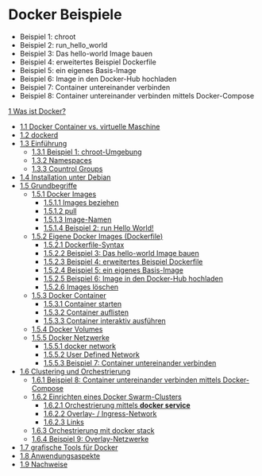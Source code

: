 # Docker Beispiele
* Beispiel 1: chroot
* Beispiel 2: run_hello_world
* Beispiel 3: Das hello-world Image bauen
* Beispiel 4: erweitertes Beispiel Dockerfile
* Beispiel 5: ein eigenes Basis-Image
* Beispiel 6: Image in den Docker-Hub hochladen
* Beispiel 7: Container untereinander verbinden
* Beispiel 8: Container untereinander verbinden mittels Docker-Compose


[1  Was ist Docker?](https://wiki.7i.de/index.php?title=Docker-Schulung#Was_ist_Docker.3F)

-   [1.1  Docker Container vs. virtuelle Maschine](https://wiki.7i.de/index.php?title=Docker-Schulung#Docker_Container_vs._virtuelle_Maschine)
-   [1.2  dockerd](https://wiki.7i.de/index.php?title=Docker-Schulung#dockerd)
-   [1.3  Einführung](https://wiki.7i.de/index.php?title=Docker-Schulung#Einf.C3.BChrung)
    -   [1.3.1  Beispiel 1: chroot-Umgebung](https://wiki.7i.de/index.php?title=Docker-Schulung#Beispiel_1:_chroot-Umgebung)
    -   [1.3.2  Namespaces](https://wiki.7i.de/index.php?title=Docker-Schulung#Namespaces)
    -   [1.3.3  Countrol Groups](https://wiki.7i.de/index.php?title=Docker-Schulung#Countrol_Groups)
-   [1.4  Installation unter Debian](https://wiki.7i.de/index.php?title=Docker-Schulung#Installation_unter_Debian)
-   [1.5  Grundbegriffe](https://wiki.7i.de/index.php?title=Docker-Schulung#Grundbegriffe)
    -   [1.5.1  Docker Images](https://wiki.7i.de/index.php?title=Docker-Schulung#Docker_Images)
        -   [1.5.1.1  Images beziehen](https://wiki.7i.de/index.php?title=Docker-Schulung#Images_beziehen)
        -   [1.5.1.2  pull](https://wiki.7i.de/index.php?title=Docker-Schulung#pull)
        -   [1.5.1.3  Image-Namen](https://wiki.7i.de/index.php?title=Docker-Schulung#Image-Namen)
        -   [1.5.1.4  Beispiel 2: run Hello World!](https://wiki.7i.de/index.php?title=Docker-Schulung#Beispiel_2:_run_Hello_World.21)
    -   [1.5.2  Eigene Docker Images (Dockerfile)](https://wiki.7i.de/index.php?title=Docker-Schulung#Eigene_Docker_Images_.28Dockerfile.29)
        -   [1.5.2.1  Dockerfile-Syntax](https://wiki.7i.de/index.php?title=Docker-Schulung#Dockerfile-Syntax)
        -   [1.5.2.2  Beispiel 3: Das hello-world Image bauen](https://wiki.7i.de/index.php?title=Docker-Schulung#Beispiel_3:_Das_hello-world_Image_bauen)
        -   [1.5.2.3  Beispiel 4: erweitertes Beispiel Dockerfile](https://wiki.7i.de/index.php?title=Docker-Schulung#Beispiel_4:_erweitertes_Beispiel_Dockerfile)
        -   [1.5.2.4  Beispiel 5: ein eigenes Basis-Image](https://wiki.7i.de/index.php?title=Docker-Schulung#Beispiel_5:_ein_eigenes_Basis-Image)
        -   [1.5.2.5  Beispiel 6: Image in den Docker-Hub hochladen](https://wiki.7i.de/index.php?title=Docker-Schulung#Beispiel_6:_Image_in_den_Docker-Hub_hochladen)
        -   [1.5.2.6  Images löschen](https://wiki.7i.de/index.php?title=Docker-Schulung#Images_l.C3.B6schen)
    -   [1.5.3  Docker Container](https://wiki.7i.de/index.php?title=Docker-Schulung#Docker_Container)
        -   [1.5.3.1  Container starten](https://wiki.7i.de/index.php?title=Docker-Schulung#Container_starten)
        -   [1.5.3.2  Container auflisten](https://wiki.7i.de/index.php?title=Docker-Schulung#Container_auflisten)
        -   [1.5.3.3  Container interaktiv ausführen](https://wiki.7i.de/index.php?title=Docker-Schulung#Container_interaktiv_ausf.C3.BChren)
    -   [1.5.4  Docker Volumes](https://wiki.7i.de/index.php?title=Docker-Schulung#Docker_Volumes)
    -   [1.5.5  Docker Netzwerke](https://wiki.7i.de/index.php?title=Docker-Schulung#Docker_Netzwerke)
        -   [1.5.5.1  docker network](https://wiki.7i.de/index.php?title=Docker-Schulung#docker_network)
        -   [1.5.5.2  User Defined Network](https://wiki.7i.de/index.php?title=Docker-Schulung#User_Defined_Network)
        -   [1.5.5.3  Beispiel 7: Container untereinander verbinden](https://wiki.7i.de/index.php?title=Docker-Schulung#Beispiel_7:_Container_untereinander_verbinden)
-   [1.6  Clustering und Orchestrierung](https://wiki.7i.de/index.php?title=Docker-Schulung#Clustering_und_Orchestrierung)
    -   [1.6.1  Beispiel 8: Container untereinander verbinden mittels Docker-Compose](https://wiki.7i.de/index.php?title=Docker-Schulung#Beispiel_8:_Container_untereinander_verbinden_mittels_Docker-Compose)
    -   [1.6.2  Einrichten eines Docker Swarm-Clusters](https://wiki.7i.de/index.php?title=Docker-Schulung#Einrichten_eines_Docker_Swarm-Clusters)
        -   [1.6.2.1  Orchestrierung mittels  **docker service**](https://wiki.7i.de/index.php?title=Docker-Schulung#Orchestrierung_mittels_docker_service)
        -   [1.6.2.2  Overlay- / Ingress-Network](https://wiki.7i.de/index.php?title=Docker-Schulung#Overlay-_.2F_Ingress-Network)
        -   [1.6.2.3  Links](https://wiki.7i.de/index.php?title=Docker-Schulung#Links)
    -   [1.6.3  Orchestrierung mit docker stack](https://wiki.7i.de/index.php?title=Docker-Schulung#Orchestrierung_mit_docker_stack)
    -   [1.6.4  Beispiel 9: Overlay-Netzwerke](https://wiki.7i.de/index.php?title=Docker-Schulung#Beispiel_9:_Overlay-Netzwerke)
-   [1.7  grafische Tools für Docker](https://wiki.7i.de/index.php?title=Docker-Schulung#grafische_Tools_f.C3.BCr_Docker)
-   [1.8  Anwendungsaspekte](https://wiki.7i.de/index.php?title=Docker-Schulung#Anwendungsaspekte)
-   [1.9  Nachweise](https://wiki.7i.de/index.php?title=Docker-Schulung#Nachweise)

